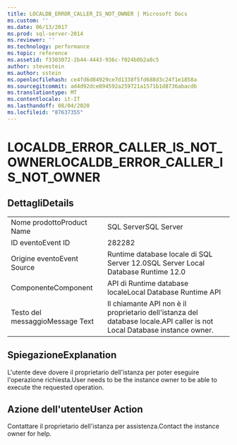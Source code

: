 ```yaml
---
title: LOCALDB_ERROR_CALLER_IS_NOT_OWNER | Microsoft Docs
ms.custom: ''
ms.date: 06/13/2017
ms.prod: sql-server-2014
ms.reviewer: ''
ms.technology: performance
ms.topic: reference
ms.assetid: f3303072-2b44-4443-936c-f024b0b2a8c5
author: stevestein
ms.author: sstein
ms.openlocfilehash: ce4fd6d84929ce7d1338f5fd688d3c24f1e1858a
ms.sourcegitcommit: ad4d92dce894592a259721a1571b1d8736abacdb
ms.translationtype: MT
ms.contentlocale: it-IT
ms.lasthandoff: 08/04/2020
ms.locfileid: "87637355"
---
```

# <a name="localdb_error_caller_is_not_owner"></a><span data-ttu-id="7e960-102">LOCALDB_ERROR_CALLER_IS_NOT_OWNER</span><span class="sxs-lookup"><span data-stu-id="7e960-102">LOCALDB_ERROR_CALLER_IS_NOT_OWNER</span></span>
    
## <a name="details"></a><span data-ttu-id="7e960-103">Dettagli</span><span class="sxs-lookup"><span data-stu-id="7e960-103">Details</span></span>  
  
|||  
|-|-|  
|<span data-ttu-id="7e960-104">Nome prodotto</span><span class="sxs-lookup"><span data-stu-id="7e960-104">Product Name</span></span>|<span data-ttu-id="7e960-105">SQL Server</span><span class="sxs-lookup"><span data-stu-id="7e960-105">SQL Server</span></span>|  
|<span data-ttu-id="7e960-106">ID evento</span><span class="sxs-lookup"><span data-stu-id="7e960-106">Event ID</span></span>|<span data-ttu-id="7e960-107">282</span><span class="sxs-lookup"><span data-stu-id="7e960-107">282</span></span>|  
|<span data-ttu-id="7e960-108">Origine evento</span><span class="sxs-lookup"><span data-stu-id="7e960-108">Event Source</span></span>|<span data-ttu-id="7e960-109">Runtime database locale di SQL Server 12.0</span><span class="sxs-lookup"><span data-stu-id="7e960-109">SQL Server Local Database Runtime 12.0</span></span>|  
|<span data-ttu-id="7e960-110">Componente</span><span class="sxs-lookup"><span data-stu-id="7e960-110">Component</span></span>|<span data-ttu-id="7e960-111">API di Runtime database locale</span><span class="sxs-lookup"><span data-stu-id="7e960-111">Local Database Runtime API</span></span>|  
|<span data-ttu-id="7e960-112">Testo del messaggio</span><span class="sxs-lookup"><span data-stu-id="7e960-112">Message Text</span></span>|<span data-ttu-id="7e960-113">Il chiamante API non è il proprietario dell'istanza del database locale.</span><span class="sxs-lookup"><span data-stu-id="7e960-113">API caller is not Local Database instance owner.</span></span>|  
  
## <a name="explanation"></a><span data-ttu-id="7e960-114">Spiegazione</span><span class="sxs-lookup"><span data-stu-id="7e960-114">Explanation</span></span>  
 <span data-ttu-id="7e960-115">L'utente deve dovere il proprietario dell'istanza per poter eseguire l'operazione richiesta.</span><span class="sxs-lookup"><span data-stu-id="7e960-115">User needs to be the instance owner to be able to execute the requested operation.</span></span>  
  
## <a name="user-action"></a><span data-ttu-id="7e960-116">Azione dell'utente</span><span class="sxs-lookup"><span data-stu-id="7e960-116">User Action</span></span>  
 <span data-ttu-id="7e960-117">Contattare il proprietario dell'istanza per assistenza.</span><span class="sxs-lookup"><span data-stu-id="7e960-117">Contact the instance owner for help.</span></span>  
  
  
